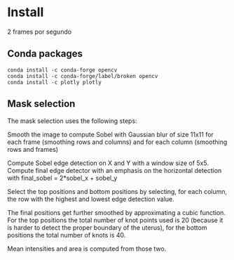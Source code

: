 Install
========

2 frames por segundo

Conda packages
-------
```
conda install -c conda-forge opencv
conda install -c conda-forge/label/broken opencv
conda install -c plotly plotly
```


Mask selection
--------------

The mask selection uses the following steps:

Smooth the image to compute Sobel with Gaussian blur of size 11x11 for
each frame (smoothing rows and columns) and for each column 
(smoothing rows and frames)

Compute Sobel edge detection on X and Y with a window size of 5x5. 
Compute final edge detector with an emphasis on the horizontal detection
with final_sobel = 2*sobel_x + sobel_y

Select the top positions and bottom positions by selecting,
for each column, the row with the highest and lowest edge detection
value. 

The final positions get further smoothed by approximating
a cubic function. For the top positions the 
 total number of knot points used is 20 (because it is harder
 to detect the proper boundary of the uterus), for the bottom
 positions the total number of knots is 40.  
 
 Mean intensities and area is computed from those two. 
